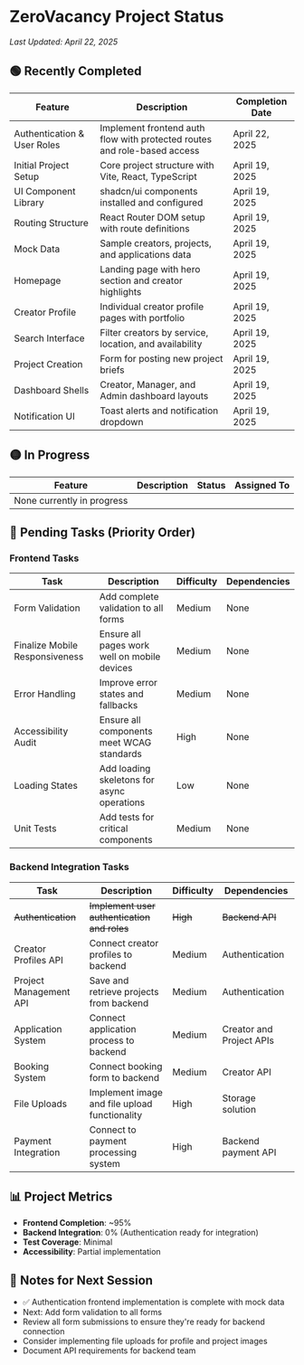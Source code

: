 # ZeroVacancy Project Status

*Last Updated: April 22, 2025*

## 🟢 Recently Completed

| Feature | Description | Completion Date |
|---------|-------------|-----------------|
| Authentication & User Roles | Implement frontend auth flow with protected routes and role-based access | April 22, 2025 |
| Initial Project Setup | Core project structure with Vite, React, TypeScript | April 19, 2025 |
| UI Component Library | shadcn/ui components installed and configured | April 19, 2025 |
| Routing Structure | React Router DOM setup with route definitions | April 19, 2025 |
| Mock Data | Sample creators, projects, and applications data | April 19, 2025 |
| Homepage | Landing page with hero section and creator highlights | April 19, 2025 |
| Creator Profile | Individual creator profile pages with portfolio | April 19, 2025 |
| Search Interface | Filter creators by service, location, and availability | April 19, 2025 |
| Project Creation | Form for posting new project briefs | April 19, 2025 |
| Dashboard Shells | Creator, Manager, and Admin dashboard layouts | April 19, 2025 |
| Notification UI | Toast alerts and notification dropdown | April 19, 2025 |

## 🟡 In Progress

| Feature | Description | Status | Assigned To |
|---------|-------------|--------|------------|
| None currently in progress | | | |

## 🔴 Pending Tasks (Priority Order)

### Frontend Tasks

| Task | Description | Difficulty | Dependencies |
|------|-------------|------------|--------------|
| Form Validation | Add complete validation to all forms | Medium | None |
| Finalize Mobile Responsiveness | Ensure all pages work well on mobile devices | Medium | None |
| Error Handling | Improve error states and fallbacks | Medium | None |
| Accessibility Audit | Ensure all components meet WCAG standards | High | None |
| Loading States | Add loading skeletons for async operations | Low | None |
| Unit Tests | Add tests for critical components | Medium | None |

### Backend Integration Tasks

| Task | Description | Difficulty | Dependencies |
|------|-------------|------------|--------------|
| ~~Authentication~~ | ~~Implement user authentication and roles~~ | ~~High~~ | ~~Backend API~~ |
| Creator Profiles API | Connect creator profiles to backend | Medium | Authentication |
| Project Management API | Save and retrieve projects from backend | Medium | Authentication |
| Application System | Connect application process to backend | Medium | Creator and Project APIs |
| Booking System | Connect booking form to backend | Medium | Creator API |
| File Uploads | Implement image and file upload functionality | High | Storage solution |
| Payment Integration | Connect to payment processing system | High | Backend payment API |

## 📊 Project Metrics

- **Frontend Completion**: ~95%
- **Backend Integration**: 0% (Authentication ready for integration)
- **Test Coverage**: Minimal
- **Accessibility**: Partial implementation

## 📝 Notes for Next Session

- ✅ Authentication frontend implementation is complete with mock data
- Next: Add form validation to all forms
- Review all form submissions to ensure they're ready for backend connection
- Consider implementing file uploads for profile and project images 
- Document API requirements for backend team
